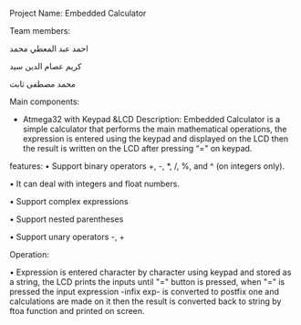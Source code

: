 Project Name: Embedded Calculator

Team members:

احمد عبد المعطي محمد

كريم عصام الدين سيد

محمد مصطفى ثابت

Main components:
- Atmega32 with Keypad &LCD
Description:
Embedded Calculator is a simple calculator that performs the
main mathematical operations, the expression is entered using the
keypad and displayed on the LCD then the result is written on the
LCD after pressing “=" on keypad.

features:
• Support binary operators +, -, *, /, %, and ^ (on integers only).

• It can deal with integers and float numbers.

• Support complex expressions

• Support nested parentheses

• Support unary operators -, +

Operation:

• Expression is entered character by character using keypad and
stored as a string, the LCD prints the inputs until "=" button is
pressed, when "=" is pressed the input expression -infix exp- is
converted to postfix one and calculations are made on it then the
result is converted back to string by ftoa function and printed on
screen.
